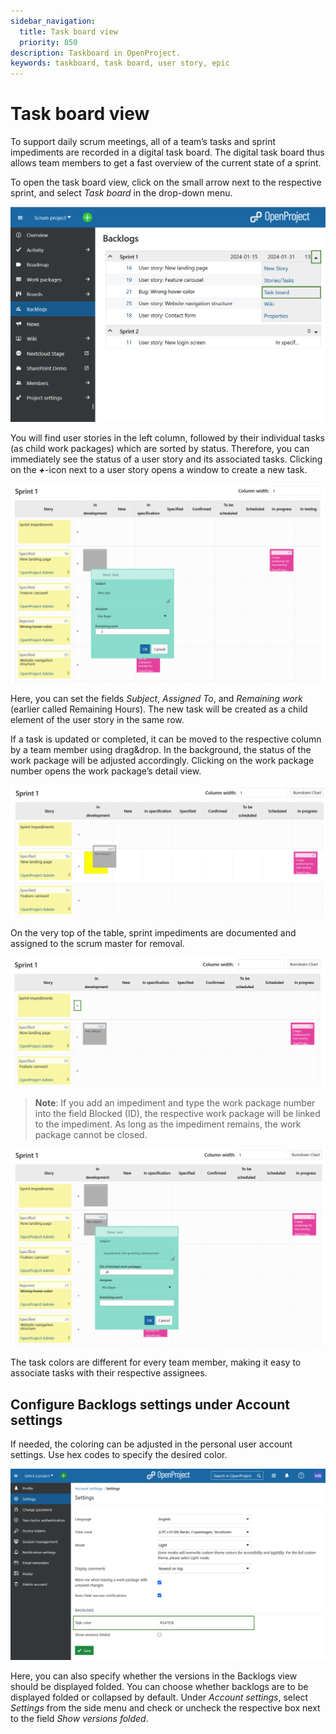 ```yaml
---
sidebar_navigation:
  title: Task board view
  priority: 850
description: Taskboard in OpenProject.
keywords: taskboard, task board, user story, epic
---
```


# Task board view

To support daily scrum meetings, all of a team’s tasks and sprint impediments are recorded in a digital task board. The digital task board thus allows team members to get a fast overview of the current state of a sprint.

To open the task board view, click on the small arrow next to the respective sprint, and select *Task board* in the drop-down menu.

![User-guide-taskboard](User-guide-taskboard.png)

You will find user stories in the left column, followed by their individual tasks (as child work packages) which are sorted by status. Therefore, you can  immediately see the status of a user story and its associated tasks.  Clicking on the ***+***-icon next to a user story opens a window to create a new task.

![User-guide-new-task](User-guide-new-task.png)

Here, you can set the fields *Subject*, *Assigned To*, and *Remaining work* (earlier called Remaining Hours). The new task will be created as a child element of the user story in the same row.

If a task is updated or completed, it can be moved to the respective column by a team member using drag&drop.
In the background, the status of the work package will be adjusted accordingly. Clicking on the work package number opens the work package’s detail view.

![drag and drop taskboard](User-guide-drag.png)

On the very top of the table, sprint impediments are documented and assigned to the scrum master for removal.

![User-guide-sprint-impediments](User-guide-sprint-impediments.png)

> **Note**: If you add an impediment and type the work package number into the field Blocked (ID), the respective work package will be linked to the impediment. As long as the impediment remains, the work package cannot be closed.

![sprint impediments](User-guide-add-impediment.png)

The task colors are different for every team member, making it easy to associate tasks with their respective assignees.

## Configure Backlogs settings under Account settings

If needed, the coloring can be adjusted in the personal user account settings. Use hex codes to specify the desired color.

![Set task color under Account settings in OpenProject](openproject_user_guide_backlogs_set_task_color.png)

Here, you can also specify whether the versions in the Backlogs view should be displayed folded. You can choose whether backlogs are to be displayed folded or collapsed by default. Under *Account settings*, select *Settings* from the side menu and check or uncheck the respective box next to the field *Show versions folded*.
